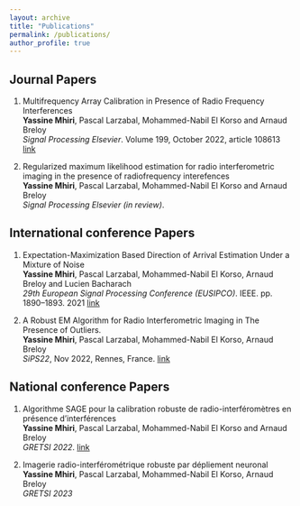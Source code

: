 ```yaml
---
layout: archive
title: "Publications"
permalink: /publications/
author_profile: true
---
```


<!-- {% if author.googlescholar %}
  You can also find my articles on <u><a href="{{author.googlescholar}}">my Google Scholar profile</a>.</u>
{% endif %}

{% include base_path %}

{% for post in site.publications reversed %}
  {% include archive-single.html %}
{% endfor %} -->


## Journal Papers
1. Multifrequency Array Calibration in Presence of Radio Frequency Interferences \
  **Yassine Mhiri**, Pascal Larzabal, Mohammed-Nabil El Korso and Arnaud Breloy \
  *Signal Processing Elsevier*. Volume 199, October 2022, article 108613
  [link](https://arxiv.org/pdf/2202.07297.pdf)
  <!-- [link](https://www.sciencedirect.com/science/article/pii/S0165168422001530) -->

2. Regularized maximum likelihood estimation for radio interferometric imaging in the presence of radiofrequency interefences \
**Yassine Mhiri**, Pascal Larzabal, Mohammed-Nabil El Korso and Arnaud Breloy \
*Signal Processing Elsevier (in review)*. 

## International conference Papers
1. Expectation-Maximization Based Direction of Arrival Estimation Under a Mixture of Noise \
  **Yassine Mhiri**, Pascal Larzabal, Mohammed-Nabil El Korso, Arnaud Breloy and Lucien Bacharach \
  *29th European Signal Processing Conference (EUSIPCO)*. IEEE. pp. 1890–1893. 2021
  [link](https://hal.archives-ouvertes.fr/hal-03156738/document)

2. A Robust EM Algorithm for Radio Interferometric Imaging in The Presence of Outliers.\
  **Yassine Mhiri**, Pascal Larzabal, Mohammed-Nabil El Korso, Arnaud Breloy \
  *SiPS22*, Nov 2022, Rennes, France.
  [link](https://hal.archives-ouvertes.fr/hal-03823295/document)



## National conference Papers
1. Algorithme SAGE pour la calibration robuste de radio-interféromètres en présence d’interférences \
  **Yassine Mhiri**, Pascal Larzabal, Mohammed-Nabil El Korso and Arnaud Breloy \
  *GRETSI 2022*. [link](http://gretsi.fr/data/colloque/pdf/2022_mhiri920.pdf)

2. Imagerie radio-interférométrique robuste par dépliement neuronal \
  **Yassine Mhiri**, Pascal Larzabal, Mohammed-Nabil El Korso, Arnaud Breloy \
  *GRETSI 2023*
